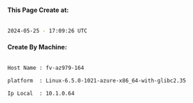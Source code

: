 
   
#### This Page Create at:

```bash

2024-05-25 - 17:09:26 UTC

```

#### Create By Machine:

```bash

Host Name : fv-az979-164

platform  : Linux-6.5.0-1021-azure-x86_64-with-glibc2.35

Ip Local  : 10.1.0.64

```

